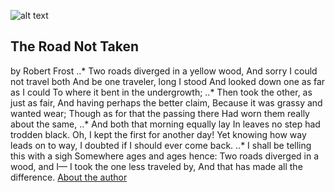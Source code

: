 ![alt text](https://eskipaper.com/images/road-wallpaper-hd-3.jpg)
## **The Road Not Taken**
by Robert Frost
..* Two roads diverged in a yellow wood,
And sorry I could not travel both
And be one traveler, long I stood
And looked down one as far as I could
To where it bent in the undergrowth;
..* Then took the other, as just as fair,
And having perhaps the better claim,
Because it was grassy and wanted wear;
Though as for that the passing there
Had worn them really about the same,
..* And both that morning equally lay
In leaves no step had trodden black.
Oh, I kept the first for another day!
Yet knowing how way leads on to way,
I doubted if I should ever come back.
..* I shall be telling this with a sigh
Somewhere ages and ages hence:
Two roads diverged in a wood, and I—
I took the one less traveled by,
And that has made all the difference.
[About the author](https://en.wikipedia.org/wiki/Robert_Frost)
